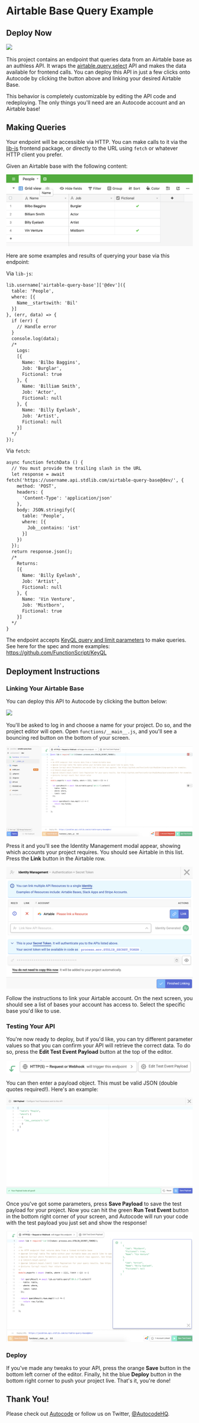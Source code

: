 # Airtable Base Query Example

## Deploy Now

[<img src="https://deploy.stdlib.com/static/images/deploy.svg?" width="192">](https://deploy.stdlib.com/)

This project contains an endpoint that queries data from an Airtable base as an authless API. It wraps the [airtable.query.select](https://autocode.com/stdlib/airtable/query/#select) API and makes the data available for frontend calls. You can deploy this API in just a few clicks onto Autocode by clicking the button above and linking your desired Airtable Base.

This behavior is completely customizable by editing the API code and redeploying. The only things you'll need are an Autocode account and an Airtable base!

## Making Queries

Your endpoint will be accessible via HTTP. You can make calls to it via the [lib-js](https://github.com/stdlib/lib-js) frontend package, or directly to the URL using `fetch` or whatever HTTP client you prefer.

Given an Airtable base with the following content:

![](./images/base-contents.png)

Here are some examples and results of querying your base via this endpoint:

Via `lib-js`:
```
lib.username['airtable-query-base']['@dev']({
  table: 'People',
  where: [{
    Name__startswith: 'Bil'
  }]
}, (err, data) => {
  if (err) {
    // Handle error
  }
  console.log(data);
  /*
    Logs:
    [{
      Name: 'Bilbo Baggins',
      Job: 'Burglar',
      Fictional: true
    }, {
      Name: 'Billiam Smith',
      Job: 'Actor',
      Fictional: null
    }, {
      Name: 'Billy Eyelash',
      Job: 'Artist',
      Fictional: null
    }]
  */
});
```

Via `fetch`:
```
async function fetchData () {
  // You must provide the trailing slash in the URL
  let response = await fetch('https://username.api.stdlib.com/airtable-query-base@dev/', {
    method: 'POST',
    headers: {
      'Content-Type': 'application/json'
    },
    body: JSON.stringify({
      table: 'People',
      where: [{
        Job__contains: 'ist'
      }]
    })
  });
  return response.json();
  /*
    Returns:
    [{
      Name: 'Billy Eyelash',
      Job: 'Artist',
      Fictional: null
    }, {
      Name: 'Vin Venture',
      Job: 'Mistborn',
      Fictional: true
    }]
  */
}
```

The endpoint accepts [KeyQL query and limit parameters](https://github.com/FunctionScript/KeyQL) to make queries. See here for the spec and more examples: https://github.com/FunctionScript/KeyQL

## Deployment Instructions

### Linking Your Airtable Base

You can deploy this API to Autocode by clicking the button below:

[<img src="https://deploy.autocode.com/static/images/deploy.svg?" width="192">](https://deploy.stdlib.com/)

You'll be asked to log in and choose a name for your project. Do so, and the project editor will open. Open `functions/__main__.js`, and you'll see a bouncing red button on the bottom of your screen.

![](./images/editor-screen.png)

Press it and you'll see the Identity Management modal appear, showing which accounts your project requires. You should see Airtable in this list. Press the **Link** button in the Airtable row.

![](./images/identity-management.png)

Follow the instructions to link your Airtable account. On the next screen, you should see a list of bases your account has access to. Select the specific base you'd like to use.

### Testing Your API

You're now ready to deploy, but if you'd like, you can try different parameter values so that you can confirm your API will retrieve the correct data. To do so, press the **Edit Test Event Payload** button at the top of the editor.

![](./images/test-payload-button.png)

You can then enter a payload object. This must be valid JSON (double quotes required!). Here's an example:

![](./images/test-payload-editor.png)

Once you've got some parameters, press **Save Payload** to save the test payload for your project. Now you can hit the green **Run Test Event** button in the bottom right corner of your screen, and Autocode will run your code with the test payload you just set and show the response!

![](./images/test-run.png)

### Deploy

If you've made any tweaks to your API, press the orange **Save** button in the bottom left corner of the editor. Finally, hit the blue **Deploy** button in the bottom right corner to push your project live. That's it, you're done!

## Thank You!

Please check out [Autocode](https://autocode.com) or follow us on Twitter, [@AutocodeHQ](https://twitter.com/AutocodeHQ).
